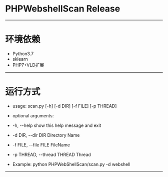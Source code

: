 PHPWebshellScan Release
===========================
***
# 环境依赖
> 
* Python3.7
* sklearn
* PHP7+VLD扩展
***
# 运行方式
> 
* usage: scan.py [-h] [-d DIR] [-f FILE] [-p THREAD]

* optional arguments:
* -h, --help            show this help message and exit
* -d DIR, --dir DIR     Directory Name
* -f FILE, --file FILE  FileName
* -p THREAD, --thread THREAD
                        Thread

* Example: python PHPWebShellScan/scan.py -d webshell
***